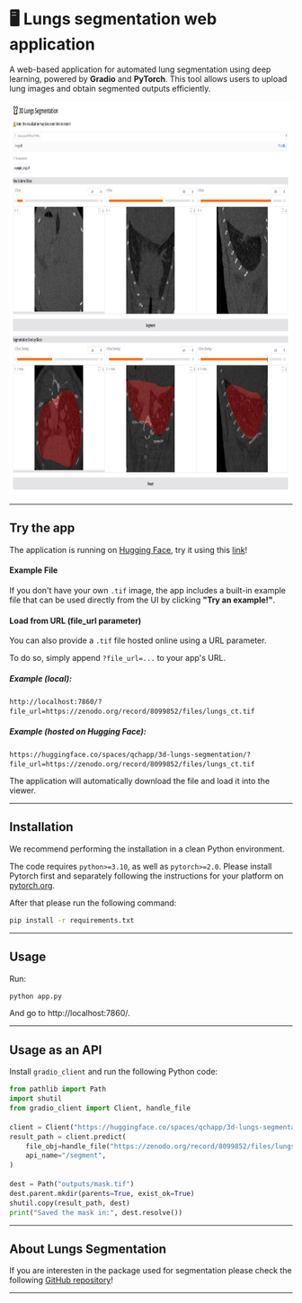# 🖥️ Lungs segmentation web application
A web-based application for automated lung segmentation using deep learning, powered by **Gradio** and **PyTorch**. This tool allows users to upload lung images and obtain segmented outputs efficiently.

<p align="center">
    <img src="images/app.png" height="700">
</p>

---

## Try the app
The application is running on [Hugging Face](https://huggingface.co/), try it using this [link](https://huggingface.co/spaces/qchapp/3d-lungs-segmentation)!

#### Example File
If you don't have your own `.tif` image, the app includes a built-in example file that can be used directly from the UI by clicking **"Try an example!"**.

#### Load from URL (file_url parameter)
You can also provide a `.tif` file hosted online using a URL parameter.

To do so, simply append `?file_url=...` to your app's URL.

##### Example (local):
`http://localhost:7860/?file_url=https://zenodo.org/record/8099852/files/lungs_ct.tif`

##### Example (hosted on Hugging Face):
`https://huggingface.co/spaces/qchapp/3d-lungs-segmentation/?file_url=https://zenodo.org/record/8099852/files/lungs_ct.tif`

The application will automatically download the file and load it into the viewer.

---

## Installation
We recommend performing the installation in a clean Python environment.

The code requires `python>=3.10`, as well as `pytorch>=2.0`. Please install Pytorch first and separately following the instructions for your platform on [pytorch.org](https://pytorch.org/get-started/locally/).

After that please run the following command:
```sh
pip install -r requirements.txt
```

---

## Usage
Run:
```sh
python app.py
```
And go to http://localhost:7860/.

---

## Usage as an API
Install `gradio_client` and run the following Python code:
```py
from pathlib import Path
import shutil
from gradio_client import Client, handle_file

client = Client("https://huggingface.co/spaces/qchapp/3d-lungs-segmentation/")
result_path = client.predict(
    file_obj=handle_file("https://zenodo.org/record/8099852/files/lungs_ct.tif?download=1"),
    api_name="/segment",
)

dest = Path("outputs/mask.tif")
dest.parent.mkdir(parents=True, exist_ok=True)
shutil.copy(result_path, dest)
print("Saved the mask in:", dest.resolve())
```

---

## About Lungs Segmentation
If you are interesten in the package used for segmentation please check the following [GitHub repository](https://github.com/qchapp/lungs-segmentation)!

---